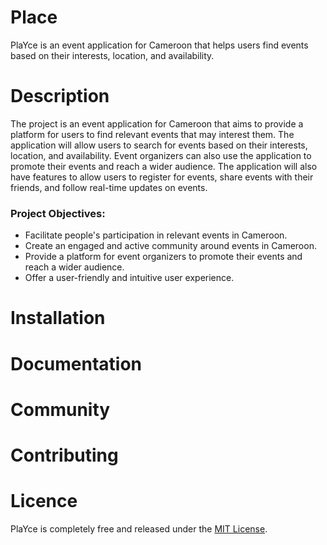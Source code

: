 # Place

PlaYce is an event application for Cameroon that helps users find events based on their interests, location, and availability.

# Description


The project is an event application for Cameroon that aims to provide a platform for users to find relevant events that may interest them. The application will allow users to search for events based on their interests, location, and availability. Event organizers can also use the application to promote their events and reach a wider audience. The application will also have features to allow users to register for events, share events with their friends, and follow real-time updates on events.

### Project Objectives:

- Facilitate people's participation in relevant events in Cameroon.
- Create an engaged and active community around events in Cameroon.
- Provide a platform for event organizers to promote their events and reach a wider audience.
- Offer a user-friendly and intuitive user experience.

# Installation

# Documentation

# Community

# Contributing

# Licence

PlaYce is completely free and released under the [MIT License](https://github.com/osscameroon/place/blob/master/LICENSE).
